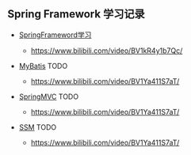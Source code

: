 ## Spring Framework 学习记录
* [SpringFrameword学习](https://github.com/103style/SpringDemos/tree/master/spring-framework-demo)
  *  https://www.bilibili.com/video/BV1kR4y1b7Qc/

* [MyBatis]() TODO
  * https://www.bilibili.com/video/BV1Ya411S7aT/

* [SpringMVC]() TODO
  * https://www.bilibili.com/video/BV1Ya411S7aT/

* [SSM]() TODO
  * https://www.bilibili.com/video/BV1Ya411S7aT/

  
